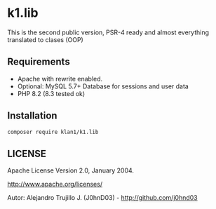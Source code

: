 # k1.lib

This is the second public version, PSR-4 ready and almost everything translated
to clases (OOP)

## Requirements
- Apache with rewrite enabled.
- Optional: MySQL 5.7+ Database for sessions and user data
- PHP 8.2 (8.3 tested ok)

## Installation

```sh
composer require klan1/k1.lib
```

## LICENSE
Apache License Version 2.0, January 2004.

http://www.apache.org/licenses/

Autor: Alejandro Trujillo J. (J0hnD03) - http://github.com/j0hnd03

